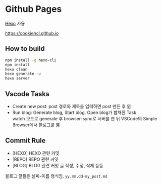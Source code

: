 # Github Pages

[Hexo](https://hexo.io/) 사용

<https://cookiehcl.github.io>

## How to build

``` bash
npm install -g hexo-cli
npm install
hexo clean
hexo generate -w
hexo server
```

## Vscode Tasks

- Create new post: post 경로와 제목을 입력하면 post 만든 후 엶
- Run blog: Generate blog, Start blog, Open blog가 합쳐진 Task  
    watch 모드로 generate 후 browser-sync로 서버를 연 뒤 VSCode의 Simple Browser에서 블로그를 엶

## Commit Rule

- [HEXO] HEXO 관련 커밋
- [REPO] REPO 관련 커밋
- [BLOG] BLOG 관련 커밋 글 작성, 수정, 삭제 등등

블로그 글들은 날짜-이름 형식임. `yy.mm.dd-my_post.md`
